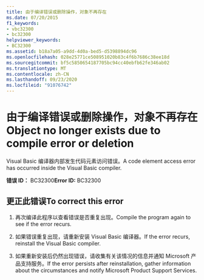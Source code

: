 ```yaml
---
title: 由于编译错误或删除操作，对象不再存在
ms.date: 07/20/2015
f1_keywords:
- vbc32300
- bc32300
helpviewer_keywords:
- BC32300
ms.assetid: b18a7a05-a9dd-4d0a-bed5-d5398894dc96
ms.openlocfilehash: 028e25771ce508951020b83c4f6b7686c38ee18d
ms.sourcegitcommit: bf5c5850654187705bc94cc40ebfb62fe346ab02
ms.translationtype: MT
ms.contentlocale: zh-CN
ms.lasthandoff: 09/23/2020
ms.locfileid: "91076742"
---
```

# <a name="object-no-longer-exists-due-to-compile-error-or-deletion"></a><span data-ttu-id="ab793-102">由于编译错误或删除操作，对象不再存在</span><span class="sxs-lookup"><span data-stu-id="ab793-102">Object no longer exists due to compile error or deletion</span></span>

<span data-ttu-id="ab793-103">Visual Basic 编译器内部发生代码元素访问错误。</span><span class="sxs-lookup"><span data-stu-id="ab793-103">A code element access error has occurred inside the Visual Basic compiler.</span></span>  
  
 <span data-ttu-id="ab793-104">**错误 ID：** BC32300</span><span class="sxs-lookup"><span data-stu-id="ab793-104">**Error ID:** BC32300</span></span>  
  
## <a name="to-correct-this-error"></a><span data-ttu-id="ab793-105">更正此错误</span><span class="sxs-lookup"><span data-stu-id="ab793-105">To correct this error</span></span>  
  
1. <span data-ttu-id="ab793-106">再次编译此程序以查看错误是否重复出现。</span><span class="sxs-lookup"><span data-stu-id="ab793-106">Compile the program again to see if the error recurs.</span></span>  
  
2. <span data-ttu-id="ab793-107">如果错误重复出现，请重新安装 Visual Basic 编译器。</span><span class="sxs-lookup"><span data-stu-id="ab793-107">If the error recurs, reinstall the Visual Basic compiler.</span></span>  
  
3. <span data-ttu-id="ab793-108">如果重新安装后仍然出现错误，请收集有关该情况的信息并通知 Microsoft 产品支持服务。</span><span class="sxs-lookup"><span data-stu-id="ab793-108">If the error persists after reinstallation, gather information about the circumstances and notify Microsoft Product Support Services.</span></span>  
